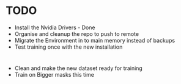 # TODO
- Install the Nvidia Drivers - Done
- Organise and cleanup the repo to push to remote
- Migrate the Environment in to main memory instead of backups
- Test training once with the new installation
#
- Clean and make the new dataset ready for training
- Train on Bigger masks this time